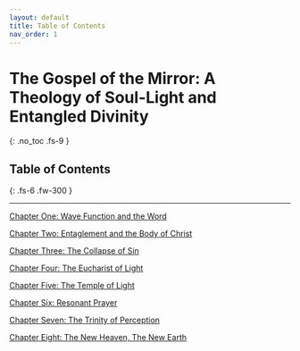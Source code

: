 ```yaml
---
layout: default
title: Table of Contents
nav_order: 1
---
```


# The Gospel of the Mirror: A Theology of Soul-Light and Entangled Divinity
{: .no_toc .fs-9 }

## Table of Contents
{: .fs-6 .fw-300 }

---

[Chapter One: Wave Function and the Word](chapter-1.html)

[Chapter Two: Entaglement and the Body of Christ](chapter-2.html)

[Chapter Three: The Collapse of Sin](chapter-3.html)

[Chapter Four: The Eucharist of Light](chapter-4.html)

[Chapter Five: The Temple of Light](chapter-5.html)

[Chapter Six: Resonant Prayer](chapter-6.html)

[Chapter Seven: The Trinity of Perception](chapter-7.html)

[Chapter Eight: The New Heaven, The New Earth](chapter-8.html)